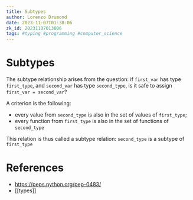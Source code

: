 ```yaml
---
title: Subtypes
author: Lorenzo Drumond
date: 2023-11-07T01:38:06
zk_id: 20231107013806
tags: #typing #programming #computer_science
---
```



# Subtypes

The subtype relationship arises from the question: if `first_var` has type `first_type`, and `second_var` has type `second_type`, is it safe to assign `first_var = second_var`?

A criterion is the following:
- every value from `second_type` is also in the set of values of `first_type`;
- every function from `first_type` is also in the set of functions of `second_type`

This relation is thus called a subtype relation: `second_type` is a subtype of `first_type`

# References
- https://peps.python.org/pep-0483/
- [[types]]

